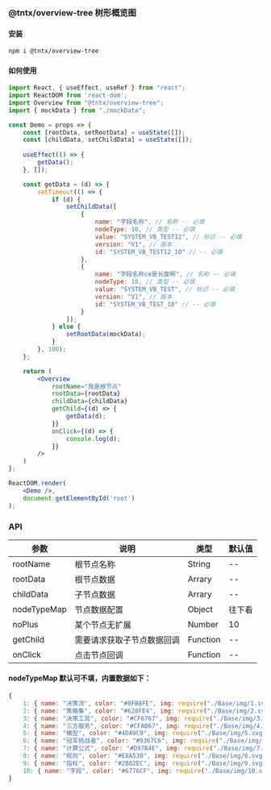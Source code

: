 ### @tntx/overview-tree 树形概览图

#### 安装
```bash
npm i @tntx/overview-tree
```

#### 如何使用
```jsx
import React, { useEffect, useRef } from "react";
import ReactDOM from 'react-dom';
import Overview from "@tntx/overview-tree";
import { mockData } from "./mockData";

const Demo = props => {
    const [rootData, setRootData] = useState([]);
    const [childData, setChildData] = useState([]);
    
    useEffect(() => {
		getData();
	}, []);

	const getData = (d) => {
		setTimeout(() => {
			if (d) {
				setChildData([
					{
						name: "字段名称", // 名称 -- 必填
						nodeType: 10, // 类型 -- 必填
						value: "SYSTEM_VB_TEST12", // 标识 -- 必填
						version: "V1", // 版本
						id: "SYSTEM_VB_TEST12_10" // -- 必填
					},
					{
						name: "字段名称ce是长度啊", // 名称 -- 必填
						nodeType: 10, // 类型 -- 必填
						value: "SYSTEM_VB_TEST", // 标识 -- 必填
						version: "V1", // 版本
						id: "SYSTEM_VB_TEST_10" // -- 必填
					}
				]);
			} else {
				setRootData(mockData);
			}
		}, 100);
	};

    return (
        <Overview
            rootName="我是根节点"
            rootData={rootData}
            childData={childData}
            getChild={(d) => {
                getData(d);
            }}
            onClick={(d) => {
                console.log(d);
            }}
        />
    )
};

ReactDOM.render(
    <Demo />,
    document.getElementById('root')
);
```

### API
| 参数 | 说明 | 类型 | 默认值 |
| ------------ | ------------ | ------------ | ------------ |
| rootName | 根节点名称 | String | -- |
| rootData | 根节点数据 | Arrary | -- |
| childData | 子节点数据 | Arrary | -- |
| nodeTypeMap | 节点数据配置 | Object | 往下看 |
| noPlus | 某个节点无扩展 | Number | 10 |
| getChild | 需要请求获取子节点数据回调 | Function | -- |
| onClick | 点击节点回调 | Function | -- |

#### nodeTypeMap 默认可不填，内置数据如下：
```js
{
    1: { name: "决策流", color: "#0FB8FE", img: require("./Base/img/1.svg") },
    2: { name: "策略集", color: "#628FE4", img: require("./Base/img/2.svg") },
    3: { name: "决策工具", color: "#CF6767", img: require("./Base/img/3.svg") },
    4: { name: "三方服务", color: "#CFAB67", img: require("./Base/img/4.svg") },
    5: { name: "模型", color: "#4DA9C9", img: require("./Base/img/5.svg") },
    6: { name: "冠军挑战者", color: "#9367C6", img: require("./Base/img/6.svg") },
    7: { name: "计算公式", color: "#D97B4E", img: require("./Base/img/7.svg") },
    8: { name: "规则", color: "#E8A530", img: require("./Base/img/8.svg") },
    9: { name: "指标", color: "#2B82EC", img: require("./Base/img/9.svg") },
    10: { name: "字段", color: "#6776CF", img: require("./Base/img/10.svg") }
}
```